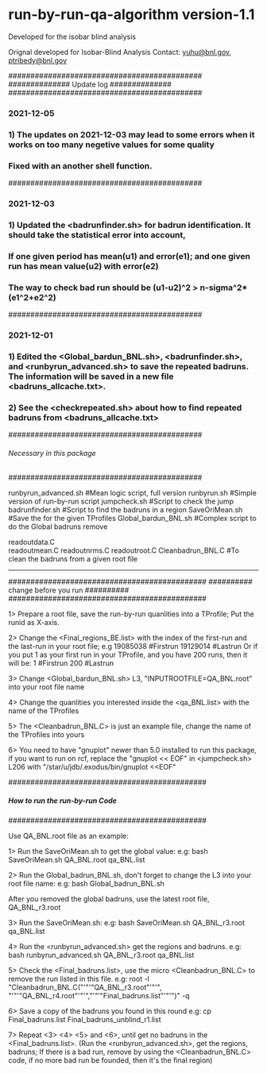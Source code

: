 # run-by-run-qa-algorithm version-1.1
Developed for the isobar blind analysis

Orignal developed for Isobar-Blind Analysis
Contact: <yuhu@bnl.gov>, <ptribedy@bnl.gov>

############################################
##############   Update log   ##############
############################################
### 2021-12-05
### 1) The updates on 2021-12-03 may lead to some errors when it works on too many negetive values for some quality
###    Fixed with an another shell function.
############################################
### 2021-12-03
### 1) Updated the <badrunfinder.sh> for badrun identification. It should take the statistical error into account,
###    If one given period has mean(u1) and error(e1); and one given run has mean value(u2) with error(e2)
###    The way to check bad run should be (u1-u2)^2 > n-sigma^2*(e1^2+e2^2)
############################################
### 2021-12-01
### 1) Edited the <Global_bardun_BNL.sh>, <badrunfinder.sh>, and <runbyrun_advanced.sh> to save the repeated badruns. The information will be saved in a new file <badruns_allcache.txt>.  
### 2) See the <checkrepeated.sh> about how to find repeated badruns from <badruns_allcache.txt> 


############################################
######   Necessary in this package   #######
############################################

runbyrun_advanced.sh	#Mean logic script, full version
runbyrun.sh		#Simple version of run-by-run script
jumpcheck.sh		#Script to check the jump
badrunfinder.sh		#Script to find the badruns in a region
SaveOriMean.sh		#Save the <mean> for the given TProfiles 
Global_bardun_BNL.sh	#Complex script to do the Global badruns remove

readoutdata.C		
readoutmean.C
readoutnrms.C
readoutroot.C
Cleanbadrun_BNL.C	#To clean the badruns from a given root file

------------------------------------------------------------------------------------
#############################################
##########  change before you run  ##########
#############################################

1> Prepare a root file, save the run-by-run quanlities into a TProfile;
   Put the runid as X-axis.

2> Change the <Final_regions_BE.list> with the index of the first-run and the last-run
   in your root file; 
      e.g  19085038 #Firstrun
   	   19129014 #Lastrun
   Or if you put 1 as your first run in your TProfile, and you have 200 runs, then it will be:
   	   1 #Firstrun
	   200 #Lastrun
	   
3> Change <Global_bardun_BNL.sh> L3, "INPUTROOTFILE=QA_BNL.root" into your root file name

4> Change the quanlities you interested inside the <qa_BNL.list> with the name of the TProfiles 

5> The <Cleanbadrun_BNL.C> is just an example file, change the name of the TProfiles into yours

6> You need to have "gnuplot" newer than 5.0 installed to run this package,
   if you want to run on rcf, replace the "gnuplot << EOF" in <jumpcheck.sh> L206
   with "/star/u/jdb/.exodus/bin/gnuplot <<EOF" 


#############################################
#####  How to run the run-by-run Code  ######
#############################################

Use QA_BNL.root file as an example:

1> Run the SaveOriMean.sh to get the global value:
   e.g: bash SaveOriMean.sh QA_BNL.root qa_BNL.list


2> Run the Global_badrun_BNL.sh, don't forget to change the L3 into your root file name:
   e.g: bash Global_badrun_BNL.sh


After you removed the global badruns, use the latest root file, QA_BNL_r3.root 


3> Run the SaveOriMean.sh:
   e.g: bash SaveOriMean.sh QA_BNL_r3.root qa_BNL.list


4> Run the <runbyrun_advanced.sh> get the regions and badruns.
   e.g: bash runbyrun_advanced.sh  QA_BNL_r3.root qa_BNL.list


5> Check the <Final_badruns.list>, use the micro <Cleanbadrun_BNL.C> to remove the run listed in this file.
   e.g: root -l "Cleanbadrun_BNL.C("'"'"QA_BNL_r3.root"'"'", "'"'"QA_BNL_r4.root"'"'","'"'"Final_badruns.list"'"'")" -q



6> Save a copy of the badruns you found in this round
   e.g: cp Final_badruns.list Final_badruns_unblind_r1.list


7> Repeat <3> <4> <5> and <6>, until get no badruns in the <Final_badruns.list>.
   (Run the <runbyrun_advanced.sh>, get the regions, badruns; If there is a bad run, remove by using the <Cleanbadrun_BNL.C> code, if no more bad run be founded, then it's the final region)



